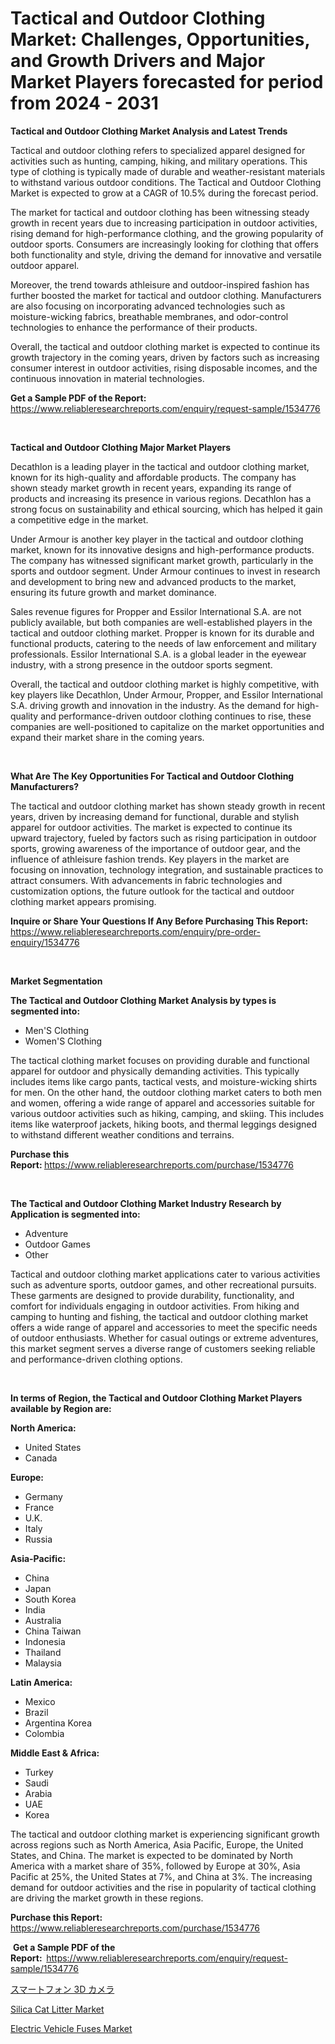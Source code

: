 <p><h1>Tactical and Outdoor Clothing Market: Challenges, Opportunities, and Growth Drivers and Major Market Players forecasted for period from 2024 - 2031</h1></p><p><strong>Tactical and Outdoor Clothing Market Analysis and Latest Trends</strong></p>
<p><p>Tactical and outdoor clothing refers to specialized apparel designed for activities such as hunting, camping, hiking, and military operations. This type of clothing is typically made of durable and weather-resistant materials to withstand various outdoor conditions. The Tactical and Outdoor Clothing Market is expected to grow at a CAGR of 10.5% during the forecast period.</p><p>The market for tactical and outdoor clothing has been witnessing steady growth in recent years due to increasing participation in outdoor activities, rising demand for high-performance clothing, and the growing popularity of outdoor sports. Consumers are increasingly looking for clothing that offers both functionality and style, driving the demand for innovative and versatile outdoor apparel.</p><p>Moreover, the trend towards athleisure and outdoor-inspired fashion has further boosted the market for tactical and outdoor clothing. Manufacturers are also focusing on incorporating advanced technologies such as moisture-wicking fabrics, breathable membranes, and odor-control technologies to enhance the performance of their products.</p><p>Overall, the tactical and outdoor clothing market is expected to continue its growth trajectory in the coming years, driven by factors such as increasing consumer interest in outdoor activities, rising disposable incomes, and the continuous innovation in material technologies.</p></p>
<p><strong>Get a Sample PDF of the Report:&nbsp;</strong> <a href="https://www.reliableresearchreports.com/enquiry/request-sample/1534776">https://www.reliableresearchreports.com/enquiry/request-sample/1534776</a></p>
<p>&nbsp;</p>
<p><strong>Tactical and Outdoor Clothing Major Market Players</strong></p>
<p><p>Decathlon is a leading player in the tactical and outdoor clothing market, known for its high-quality and affordable products. The company has shown steady market growth in recent years, expanding its range of products and increasing its presence in various regions. Decathlon has a strong focus on sustainability and ethical sourcing, which has helped it gain a competitive edge in the market.</p><p>Under Armour is another key player in the tactical and outdoor clothing market, known for its innovative designs and high-performance products. The company has witnessed significant market growth, particularly in the sports and outdoor segment. Under Armour continues to invest in research and development to bring new and advanced products to the market, ensuring its future growth and market dominance.</p><p>Sales revenue figures for Propper and Essilor International S.A. are not publicly available, but both companies are well-established players in the tactical and outdoor clothing market. Propper is known for its durable and functional products, catering to the needs of law enforcement and military professionals. Essilor International S.A. is a global leader in the eyewear industry, with a strong presence in the outdoor sports segment.</p><p>Overall, the tactical and outdoor clothing market is highly competitive, with key players like Decathlon, Under Armour, Propper, and Essilor International S.A. driving growth and innovation in the industry. As the demand for high-quality and performance-driven outdoor clothing continues to rise, these companies are well-positioned to capitalize on the market opportunities and expand their market share in the coming years.</p></p>
<p>&nbsp;</p>
<p><strong>What Are The Key Opportunities For Tactical and Outdoor Clothing Manufacturers?</strong></p>
<p><p>The tactical and outdoor clothing market has shown steady growth in recent years, driven by increasing demand for functional, durable and stylish apparel for outdoor activities. The market is expected to continue its upward trajectory, fueled by factors such as rising participation in outdoor sports, growing awareness of the importance of outdoor gear, and the influence of athleisure fashion trends. Key players in the market are focusing on innovation, technology integration, and sustainable practices to attract consumers. With advancements in fabric technologies and customization options, the future outlook for the tactical and outdoor clothing market appears promising.</p></p>
<p><strong>Inquire or Share Your Questions If Any Before Purchasing This Report:</strong> <a href="https://www.reliableresearchreports.com/enquiry/pre-order-enquiry/1534776">https://www.reliableresearchreports.com/enquiry/pre-order-enquiry/1534776</a></p>
<p>&nbsp;</p>
<p><strong>Market Segmentation</strong></p>
<p><strong>The Tactical and Outdoor Clothing Market Analysis by types is segmented into:</strong></p>
<p><ul><li>Men'S Clothing</li><li>Women'S Clothing</li></ul></p>
<p><p>The tactical clothing market focuses on providing durable and functional apparel for outdoor and physically demanding activities. This typically includes items like cargo pants, tactical vests, and moisture-wicking shirts for men. On the other hand, the outdoor clothing market caters to both men and women, offering a wide range of apparel and accessories suitable for various outdoor activities such as hiking, camping, and skiing. This includes items like waterproof jackets, hiking boots, and thermal leggings designed to withstand different weather conditions and terrains.</p></p>
<p><strong>Purchase this Report:&nbsp;</strong><a href="https://www.reliableresearchreports.com/purchase/1534776">https://www.reliableresearchreports.com/purchase/1534776</a></p>
<p>&nbsp;</p>
<p><strong>The Tactical and Outdoor Clothing Market Industry Research by Application is segmented into:</strong></p>
<p><ul><li>Adventure</li><li>Outdoor Games</li><li>Other</li></ul></p>
<p><p>Tactical and outdoor clothing market applications cater to various activities such as adventure sports, outdoor games, and other recreational pursuits. These garments are designed to provide durability, functionality, and comfort for individuals engaging in outdoor activities. From hiking and camping to hunting and fishing, the tactical and outdoor clothing market offers a wide range of apparel and accessories to meet the specific needs of outdoor enthusiasts. Whether for casual outings or extreme adventures, this market segment serves a diverse range of customers seeking reliable and performance-driven clothing options.</p></p>
<p>&nbsp;</p>
<p><strong>In terms of Region, the Tactical and Outdoor Clothing Market Players available by Region are:</strong></p>
<p>
    <p> <strong> North America: </strong>
        <ul>
            <li>United States</li>
            <li>Canada</li>
        </ul>
        </p> 
    <p> <strong> Europe: </strong>
        <ul>
            <li>Germany</li>
            <li>France</li>
            <li>U.K.</li>
            <li>Italy</li>
            <li>Russia</li>
        </ul>
        </p> 
    <p> <strong> Asia-Pacific: </strong>
        <ul>
            <li>China</li>
            <li>Japan</li>
            <li>South Korea</li>
            <li>India</li>
            <li>Australia</li>
            <li>China Taiwan</li>
            <li>Indonesia</li>
            <li>Thailand</li>
            <li>Malaysia</li>
        </ul>
        </p> 
    <p> <strong> Latin America: </strong>
        <ul>
            <li>Mexico</li>
            <li>Brazil</li>
            <li>Argentina Korea</li>
            <li>Colombia</li>
        </ul>
        </p> 
    <p> <strong> Middle East & Africa: </strong>
        <ul>
            <li>Turkey</li>
            <li>Saudi</li>
            <li>Arabia</li>
            <li>UAE</li>
            <li>Korea</li>
        </ul>
    </p>
    </p>
<p><p>The tactical and outdoor clothing market is experiencing significant growth across regions such as North America, Asia Pacific, Europe, the United States, and China. The market is expected to be dominated by North America with a market share of 35%, followed by Europe at 30%, Asia Pacific at 25%, the United States at 7%, and China at 3%. The increasing demand for outdoor activities and the rise in popularity of tactical clothing are driving the market growth in these regions.</p></p>
<p><strong>Purchase this Report: </strong><a href="https://www.reliableresearchreports.com/purchase/1534776">https://www.reliableresearchreports.com/purchase/1534776</a></p>
<p>&nbsp;<strong>Get a Sample PDF of the Report:&nbsp;&nbsp;</strong><a href="https://www.reliableresearchreports.com/enquiry/request-sample/1534776">https://www.reliableresearchreports.com/enquiry/request-sample/1534776</a></p>
<p><strong></strong></p>
<p><p><a href="https://medium.com/@matteills7854/%E3%82%B9%E3%83%9E%E3%83%BC%E3%83%88%E3%83%95%E3%82%A9%E3%83%B3%E3%81%AE3d%E3%82%AB%E3%83%A1%E3%83%A9%E5%B8%82%E5%A0%B4%E3%81%AE%E3%83%A1%E3%83%88%E3%83%AA%E3%82%AF%E3%82%B9%E3%82%92%E8%A7%A3%E8%AA%AD%E3%81%99%E3%82%8B-%E5%B8%82%E5%A0%B4%E3%82%B7%E3%82%A7%E3%82%A2-%E3%83%88%E3%83%AC%E3%83%B3%E3%83%89-%E6%88%90%E9%95%B7%E3%83%91%E3%82%BF%E3%83%BC%E3%83%B3-4532a070f87f">スマートフォン 3D カメラ</a></p><p><a href="https://github.com/wwwkeltoum/Market-Research-Report-List-2/blob/main/silica-cat-litter-market.md">Silica Cat Litter Market</a></p><p><a href="https://github.com/gamblestampleyjenny50m5sl6/Market-Research-Report-List-1/blob/main/electric-vehicle-fuses-market.md">Electric Vehicle Fuses Market</a></p></p>